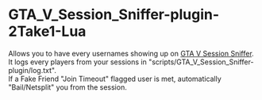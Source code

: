 # GTA_V_Session_Sniffer-plugin-2Take1-Lua
Allows you to have every usernames showing up on [GTA V Session Sniffer](https://github.com/Illegal-Services/GTA-V-Session-Sniffer).<br>
It logs every players from your sessions in "scripts/GTA_V_Session_Sniffer-plugin/log.txt".<br>
If a Fake Friend "Join Timeout" flagged user is met, automatically "Bail/Netsplit" you from the session.<br>
